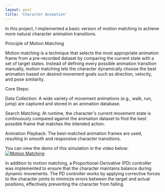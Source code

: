 ```yaml
---
layout: post
title: 'Character Animation'
---
```


In this project, I implemented a basic version of motion matching to achieve more natural character animation transitions.

Principle of Motion Matching

Motion matching is a technique that selects the most appropriate animation frame from a pre-recorded dataset by comparing the current state with a set of target states. Instead of defining every possible animation transition manually, motion matching lets the character dynamically choose the best animation based on desired movement goals such as direction, velocity, and pose similarity.

Core Steps:

Data Collection: A wide variety of movement animations (e.g., walk, run, jump) are captured and stored in an animation database.

Search Matching: At runtime, the character's current movement state is continuously compared against the animation dataset to find the best possible frame that matches the intended action.

Animation Playback: The best-matched animation frames are used, resulting in smooth and responsive character transitions.

You can view the demo of this simulation in the video below:
[![Motion Matching](https://img.youtube.com/vi/FGjM8A0G008/0.jpg)](https://youtu.be/FGjM8A0G008)

In addition to motion matching, a Proportional-Derivative (PD) controller was implemented to ensure that the character maintains balance during dynamic movements. The PD controller works by applying corrective forces to the character joints to minimize errors between the target and actual positions, effectively preventing the character from falling.